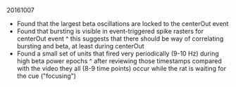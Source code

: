 20161007
- Found that the largest beta oscillations are locked to the centerOut event
- Found that bursting is visible in event-triggered spike rasters for centerOut event
^ this suggests that there should be way of correlating bursting and beta, at least during centerOut
- Found a small set of units that fired very periodically (9-10 Hz) during high beta power epochs
^ after reviewing those timestamps compared with the video they all (8-9 time points) occur while the rat is waiting for the cue ("focusing")